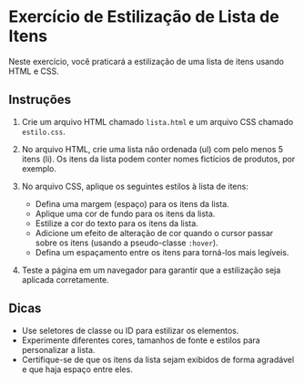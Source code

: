 # Exercício de Estilização de Lista de Itens

Neste exercício, você praticará a estilização de uma lista de itens usando HTML e CSS.

## Instruções

1. Crie um arquivo HTML chamado `lista.html` e um arquivo CSS chamado `estilo.css`.

2. No arquivo HTML, crie uma lista não ordenada (ul) com pelo menos 5 itens (li). Os itens da lista podem conter nomes fictícios de produtos, por exemplo.

3. No arquivo CSS, aplique os seguintes estilos à lista de itens:

   - Defina uma margem (espaço) para os itens da lista.
   - Aplique uma cor de fundo para os itens da lista.
   - Estilize a cor do texto para os itens da lista.
   - Adicione um efeito de alteração de cor quando o cursor passar sobre os itens (usando a pseudo-classe `:hover`).
   - Defina um espaçamento entre os itens para torná-los mais legíveis.

4. Teste a página em um navegador para garantir que a estilização seja aplicada corretamente.

## Dicas

- Use seletores de classe ou ID para estilizar os elementos.
- Experimente diferentes cores, tamanhos de fonte e estilos para personalizar a lista.
- Certifique-se de que os itens da lista sejam exibidos de forma agradável e que haja espaço entre eles.

